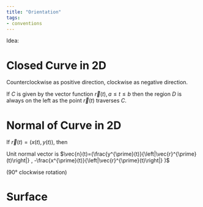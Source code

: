 ```yaml
---
title: "Orientation"
tags:
- conventions
---
```

Idea: 

# Closed Curve in 2D

Counterclockwise as positive direction, clockwise as negative direction.

If $C$ is given by the vector function $\vec{r}(t), a\le t\le b$ then the region $D$ is always on the left as the point $\vec{r}(t)$ traverses $C$.

# Normal of Curve in 2D
If $\vec{r}(t)=(x(t), y(t))$, then

Unit normal vector is $\vec{n}(t)=(\frac{y^{\prime}(t)}{\left|\vec{r}^{\prime}(t)\right|} , -\frac{x^{\prime}(t)}{\left|\vec{r}^{\prime}(t)\right|} )$

(90° clockwise rotation)



# Surface